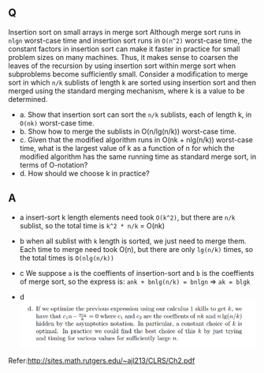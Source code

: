 ## Q
Insertion sort on small arrays in merge sort Although merge sort runs in `nlgn` worst-case time and insertion sort runs in `O(n^2)` worst-case time, the constant factors in insertion sort can make it faster in practice for small problem sizes on many machines. Thus, it makes sense to coarsen the leaves of the recursion by using insertion sort within merge sort when subproblems become sufficiently small. Consider a modification to merge sort in
which `n/k` sublists of length k are sorted using insertion sort and then merged using the standard merging mechanism, where k is a value to be determined.
* a. Show that insertion sort can sort the `n/k` sublists, each of length k, in `O(nk)` worst-case time.
* b. Show how to merge the sublists in O(n/lg(n/k)) worst-case time.
* c. Given that the modified algorithm runs in O(nk + nlg(n/k)) worst-case time, what is the largest value of k as a function of n for which the modified algorithm has the same running time as standard merge sort, in terms of O-notation?
* d. How should we choose k in practice?

## A
* a
insert-sort k length elements need took `O(k^2)`, but there are `n/k` sublist, so the total time is `k^2 * n/k` = O(nk)

* b
when all sublist with `k` length is sorted, we just need to merge them. Each time to merge need took O(n), but there are only `lg(n/k)` times, so the total times is `O(nlg(n/k))`

* c
We suppose `a` is the coeffients of insertion-sort and `b` is the coeffients of merge sort, so the express is:
`ank + bnlg(n/k) = bnlgn` => `ak = blgk`

* d
![](https://raw.githubusercontent.com/KnewHow/FPAlgorithms/master/problem-solution/chapter02-basic-algorithms/img/p-2-1.png)

Refer:http://sites.math.rutgers.edu/~ajl213/CLRS/Ch2.pdf
